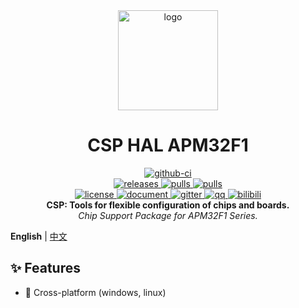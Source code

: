 <div align="center">
    <a href="https://csplink.top">
        <img width="160" heigth="160" src="https://csplink.top/assets/img/logo.svg" alt="logo" />
    </a>
    <h1>CSP HAL APM32F1</h1>
    <div>
        <a href="https://github.com/csplink/csp_hal_apm32f1/actions?query=workflow/mirror.yml">
            <img src="https://img.shields.io/github/actions/workflow/status/csplink/csp_hal_apm32f1/mirror.yml?style=flat&label=mirror" alt="github-ci" />
        </a>
    </div>
    <div>
        <a href="https://github.com/csplink/csp_hal_apm32f1/releases">
            <img src="https://img.shields.io/github/release/csplink/csp_hal_apm32f1.svg?style=flat" alt="releases" />
        </a>
        <a href="https://github.com/csplink/csp_hal_apm32f1/pulls">
            <img src="https://img.shields.io/github/issues-pr/csplink/csp_hal_apm32f1.svg" alt="pulls" />
        </a>
        <a href="https://github.com/csplink/csp_hal_apm32f1/issues">
            <img src="https://img.shields.io/github/issues/csplink/csp_hal_apm32f1.svg" alt="pulls" />
        </a>
    </div>
    <div>
        <a href="https://github.com/csplink/csp_hal_apm32f1/blob/master/LICENSE">
            <img src="https://img.shields.io/github/license/csplink/csp_hal_apm32f1.svg?colorB=f48041&style=flat" alt="license" />
        </a>
        <a href="https://csplink.top">
            <img src="https://img.shields.io/badge/wiki-document-blue?style=flat" alt="document" />
        </a>
        <a href="https://gitter.im/csplink/community">
            <img src="https://badges.gitter.im/csplink/csp.svg" alt="gitter" />
        </a>
        <a href="https://jq.qq.com/?_wv=1027&k=CWt7TZln">
            <img src="https://img.shields.io/badge/chat-on%20QQ-ff69b4.svg?style=flat" alt="qq" />
        </a>
        <a href="https://space.bilibili.com/24969427/">
            <img src="https://img.shields.io/badge/video-bilibili-FB7299?style=flat" alt="bilibili" />
        </a>
    </div>
    <b>CSP: Tools for flexible configuration of chips and boards.</b><br/>
    <i>Chip Support Package for APM32F1 Series.</i><br/>
</div>

**English** | [中文](README-zh_CN.md)

## ✨ Features

- 🎹 Cross-platform (windows, linux)
